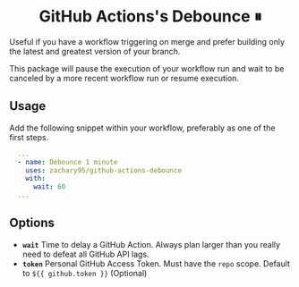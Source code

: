 <h1 align="center">GitHub Actions's Debounce ⏸</h1>

Useful if you have a workflow triggering on merge and prefer building only the latest and greatest version of your branch.

This package will pause the execution of your workflow run and wait to be canceled by a more recent workflow run or resume execution.

## Usage

Add the following snippet within your workflow, preferably as one of the first steps. 

```yaml
  ...
  - name: Debounce 1 minute
    uses: zachary95/github-actions-debounce
    with:
      wait: 60
  ...
```

## Options 

- **`wait`** Time to delay a GitHub Action. Always plan larger than you really need to defeat all GitHub API lags.
- **`token`** Personal GitHub Access Token. Must have the `repo` scope. Default to `${{ github.token }}` (Optional)
